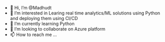 - 👋 Hi, I’m @Madhudt
- 👀 I’m interested in Learing real time analytics/ML solutions using Python and deploying them using CI/CD
- 🌱 I’m currently learning Python
- 💞️ I’m looking to collaborate on Azure platform
- 📫 How to reach me ...

<!---
Madhudt/Madhudt is a ✨ special ✨ repository because its `README.md` (this file) appears on your GitHub profile.
You can click the Preview link to take a look at your changes.
--->
